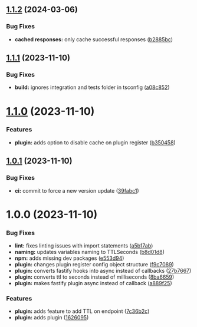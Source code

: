 ## [1.1.2](https://github.com/blastorg/fastify-aws-dynamodb-cache/compare/v1.1.1...v1.1.2) (2024-03-06)


### Bug Fixes

* **cached responses:** only cache successful responses ([b2885bc](https://github.com/blastorg/fastify-aws-dynamodb-cache/commit/b2885bcb90bb4a61a8ed0f65fbcdbf1291985077))

## [1.1.1](https://github.com/blastorg/fastify-aws-dynamodb-cache/compare/v1.1.0...v1.1.1) (2023-11-10)


### Bug Fixes

* **build:** ignores integration and tests folder in tsconfig ([a08c852](https://github.com/blastorg/fastify-aws-dynamodb-cache/commit/a08c8525d76cdfdd5c87455886451ee54f12b5f1))

# [1.1.0](https://github.com/blastorg/fastify-aws-dynamodb-cache/compare/v1.0.1...v1.1.0) (2023-11-10)


### Features

* **plugin:** adds option to disable cache on plugin register ([b350458](https://github.com/blastorg/fastify-aws-dynamodb-cache/commit/b350458053980041178bc04b24cb491f7ce13928))

## [1.0.1](https://github.com/blastorg/fastify-aws-dynamodb-cache/compare/v1.0.0...v1.0.1) (2023-11-10)


### Bug Fixes

* **ci:** commit to force a new version update ([39fabc1](https://github.com/blastorg/fastify-aws-dynamodb-cache/commit/39fabc1385455cf3008841064d1f22c259056312))

# 1.0.0 (2023-11-10)


### Bug Fixes

* **lint:** fixes linting issues with import statements ([a5b17ab](https://github.com/blastorg/fastify-aws-dynamodb-cache/commit/a5b17ab12bafbdbd1b54f69f09986c8c86591411))
* **naming:** updates variables naming to TTLSeconds ([b8d01d8](https://github.com/blastorg/fastify-aws-dynamodb-cache/commit/b8d01d85ae96b059dc40cfed9388f0dcf67f3a71))
* **npm:** adds missing dev packages ([e553d94](https://github.com/blastorg/fastify-aws-dynamodb-cache/commit/e553d948aff2e2ad69b995d80c9a6faaab115c8d))
* **plugin:** changes plugin register config object structure ([f9c7089](https://github.com/blastorg/fastify-aws-dynamodb-cache/commit/f9c7089bc7855bdc9bc2f620e9f8013783e29681))
* **plugin:** converts fastify hooks into async instead of callbacks ([27b7667](https://github.com/blastorg/fastify-aws-dynamodb-cache/commit/27b76670f89db19b3bc897310ec878d863cf55ad))
* **plugin:** converts ttl to seconds instead of milliseconds ([8ba6659](https://github.com/blastorg/fastify-aws-dynamodb-cache/commit/8ba66590a53ff1aac2ff47a91a6651c81c150612))
* **plugin:** makes fastify plugin async instead of callback ([a889f25](https://github.com/blastorg/fastify-aws-dynamodb-cache/commit/a889f250cc02fd14f28cbd3dd348adebb3265065))


### Features

* **plugin:** adds feature to add TTL on endpoint ([7c36b2c](https://github.com/blastorg/fastify-aws-dynamodb-cache/commit/7c36b2ce187df4cdf02f74d25a856e192b58d827))
* **plugin:** adds plugin ([1626095](https://github.com/blastorg/fastify-aws-dynamodb-cache/commit/1626095b8c1c7de8dc45f7eb29da9f949a3e3ee9))
